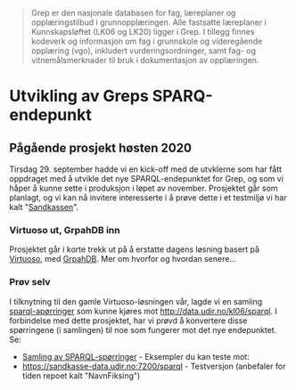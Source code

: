 > Grep er den nasjonale databasen for fag, læreplaner og opplæringstilbud i grunnopplæringen. 
> Alle fastsatte læreplaner i Kunnskapsløftet (LK06 og LK20) ligger i Grep. 
> I tillegg finnes kodeverk og informasjon om fag i grunnskole og videregående opplæring (vgo), 
> inkludert vurderingsordninger, samt fag- og vitnemålsmerknader til bruk i dokumentasjon av opplæringen.
# Utvikling av Greps SPARQ-endepunkt
## Pågående prosjekt høsten 2020
Tirsdag 29. september hadde vi en kick-off med de utvklerne som har fått oppdraget med å utvikle det nye SPARQL-endepunktet for Grep, og som vi håper å kunne sette i produksjon i løpet av november. Prosjektet går som planlagt, og vi kan nå invitere interesserte i å prøve dette i et testmiljø vi har kalt "[Sandkassen](https://sandkasse-data.udir.no:7200/sparql)".
### Virtuoso ut, GrpahDB inn
Prosjektet går i korte trekk ut på å erstatte dagens løsning basert på [Virtuoso](https://virtuoso.openlinksw.com), med [GrpahDB](https://www.ontotext.com/products/graphdb/). Mer om hvorfor og hvordan senere...
### Prøv selv
I tilknytning til den gamle Virtuoso-løsningen vår, lagde vi en samling [sparql-apørringer](http://grepwiki.udir.no/index.php?title=SPARQL-spørringer) som kunne kjøres mot http://data.udir.no/kl06/sparql.
I forbindelse med dette prosjektet, har vi prøvd å konvertere disse spørringene (i samlingen) til noe som fungerer mot det nye endepunktet. Se:
* [Samling av SPARQL-spørringer](https://github.com/Utdanningsdirektoratet/Grep_SPARQL/blob/main/Samling%20av%20SPARQL-sp%C3%B8rringer.md) - Eksempler du kan teste mot:
* https://sandkasse-data.udir.no:7200/sparql - Testversjon (anbefaler for tiden repoet kalt "NavnFiksing")
